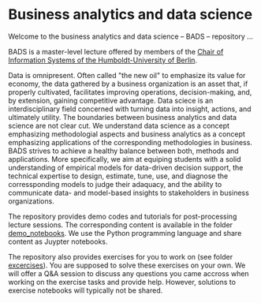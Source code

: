 # Business analytics and data science
Welcome to the business analytics and data science – BADS – repository ...

BADS is a master-level lecture offered by members of the [Chair of Information Systems of the Humboldt-University of Berlin](https://www.wiwi.hu-berlin.de/en/Professorships/bwl/wi/standardseite-en?set_language=en). 

Data is omnipresent. Often called "the new oil" to emphasize its value for economy, the data gathered by a business organization is an asset that, if properly cultivated, facilitates improving operations, decision-making, and, by extension, gaining competitive advantage. Data sciece is an interdisciplinary field concerned with turning data into insight, actions, and ultimately utility. The boundaries between business analytics and data science are not clear cut. We understand data science as a concept emphasizing methodologial aspects and business analytics as a concept emphasizing applications of the corresponding methodologies in business. BADS strives to achieve a healthy balance between both, methods and applications. More specifically, we aim at equiping students with a solid understanding of empirical models for data-driven decision support, the technical expertise to design, estimate, tune, use, and diagnose the corressponding models to judge their adaquacy, and the ability to communicate data- and model-based insights to stakeholders in business organizations. 

The repository provides demo codes and tutorials for post-processing lecture sessions. The corresponding content is available in the folder [demo_notebooks](https://github.com/Humboldt-WI/bads/tree/master/demo_notebooks). We use the Python programming language and share content as Juypter notebooks. 

The repository also provides exercises for you to work on (see folder [excercises](https://github.com/Humboldt-WI/bads/tree/master/exercises)). You are supposed to solve these exercises on your own. We will offer a Q&A session to discuss any questions you came accross when working on the exercise tasks and provide help. However, solutions to exercise notebooks will typically not be shared. 


